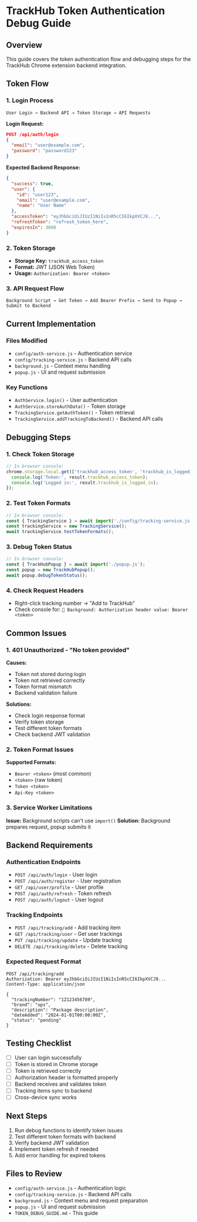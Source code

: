 # TrackHub Token Authentication Debug Guide

## Overview
This guide covers the token authentication flow and debugging steps for the TrackHub Chrome extension backend integration.

## Token Flow

### 1. Login Process
```
User Login → Backend API → Token Storage → API Requests
```

**Login Request:**
```json
POST /api/auth/login
{
  "email": "user@example.com",
  "password": "password123"
}
```

**Expected Backend Response:**
```json
{
  "success": true,
  "user": {
    "id": "user123",
    "email": "user@example.com",
    "name": "User Name"
  },
  "accessToken": "eyJhbGciOiJIUzI1NiIsInR5cCI6IkpXVCJ9...",
  "refreshToken": "refresh_token_here",
  "expiresIn": 3600
}
```

### 2. Token Storage
- **Storage Key:** `trackhub_access_token`
- **Format:** JWT (JSON Web Token)
- **Usage:** `Authorization: Bearer <token>`

### 3. API Request Flow
```
Background Script → Get Token → Add Bearer Prefix → Send to Popup → Submit to Backend
```

## Current Implementation

### Files Modified
- `config/auth-service.js` - Authentication service
- `config/tracking-service.js` - Backend API calls
- `background.js` - Context menu handling
- `popup.js` - UI and request submission

### Key Functions
- `AuthService.login()` - User authentication
- `AuthService.storeAuthData()` - Token storage
- `TrackingService.getAuthToken()` - Token retrieval
- `TrackingService.addTrackingToBackend()` - Backend API calls

## Debugging Steps

### 1. Check Token Storage
```javascript
// In browser console:
chrome.storage.local.get(['trackhub_access_token', 'trackhub_is_logged_in'], (result) => {
  console.log('Token:', result.trackhub_access_token);
  console.log('Logged in:', result.trackhub_is_logged_in);
});
```

### 2. Test Token Formats
```javascript
// In browser console:
const { TrackingService } = await import('./config/tracking-service.js');
const trackingService = new TrackingService();
await trackingService.testTokenFormats();
```

### 3. Debug Token Status
```javascript
// In browser console:
const { TrackHubPopup } = await import('./popup.js');
const popup = new TrackHubPopup();
await popup.debugTokenStatus();
```

### 4. Check Request Headers
- Right-click tracking number → "Add to TrackHub"
- Check console for: `🔵 Background: Authorization header value: Bearer <token>`

## Common Issues

### 1. 401 Unauthorized - "No token provided"
**Causes:**
- Token not stored during login
- Token not retrieved correctly
- Token format mismatch
- Backend validation failure

**Solutions:**
- Check login response format
- Verify token storage
- Test different token formats
- Check backend JWT validation

### 2. Token Format Issues
**Supported Formats:**
- `Bearer <token>` (most common)
- `<token>` (raw token)
- `Token <token>`
- `Api-Key <token>`

### 3. Service Worker Limitations
**Issue:** Background scripts can't use `import()`
**Solution:** Background prepares request, popup submits it

## Backend Requirements

### Authentication Endpoints
- `POST /api/auth/login` - User login
- `POST /api/auth/register` - User registration
- `GET /api/user/profile` - User profile
- `POST /api/auth/refresh` - Token refresh
- `POST /api/auth/logout` - User logout

### Tracking Endpoints
- `POST /api/tracking/add` - Add tracking item
- `GET /api/tracking/user` - Get user trackings
- `PUT /api/tracking/update` - Update tracking
- `DELETE /api/tracking/delete` - Delete tracking

### Expected Request Format
```http
POST /api/tracking/add
Authorization: Bearer eyJhbGciOiJIUzI1NiIsInR5cCI6IkpXVCJ9...
Content-Type: application/json

{
  "trackingNumber": "1Z123456789",
  "brand": "ups",
  "description": "Package description",
  "dateAdded": "2024-01-01T00:00:00Z",
  "status": "pending"
}
```

## Testing Checklist

- [ ] User can login successfully
- [ ] Token is stored in Chrome storage
- [ ] Token is retrieved correctly
- [ ] Authorization header is formatted properly
- [ ] Backend receives and validates token
- [ ] Tracking items sync to backend
- [ ] Cross-device sync works

## Next Steps

1. Run debug functions to identify token issues
2. Test different token formats with backend
3. Verify backend JWT validation
4. Implement token refresh if needed
5. Add error handling for expired tokens

## Files to Review
- `config/auth-service.js` - Authentication logic
- `config/tracking-service.js` - Backend API calls
- `background.js` - Context menu and request preparation
- `popup.js` - UI and request submission
- `TOKEN_DEBUG_GUIDE.md` - This guide
